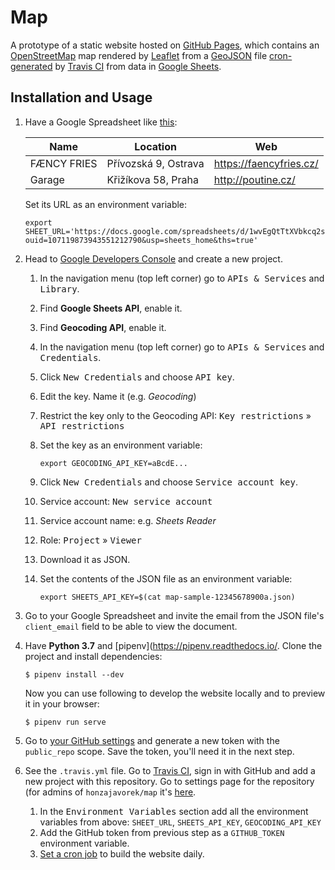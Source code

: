 # Map

A prototype of a static website hosted on [GitHub Pages](https://pages.github.com), which contains an [OpenStreetMap](https://www.openstreetmap.org/) map rendered by [Leaflet](http://leafletjs.com/) from a [GeoJSON](http://geojson.org/) file [cron-generated](https://docs.travis-ci.com/user/cron-jobs/) by [Travis CI](http://travis-ci.org/) from data in [Google Sheets](https://docs.google.com/spreadsheets/).

## Installation and Usage

1.  Have a Google Spreadsheet like [this](https://docs.google.com/spreadsheets/d/1wvEgQtTtXVbkcq2sCis3T6P3AHMJXOzylkshH8sC2s0/edit?usp=sharing):

    | Name          | Location             | Web                       |
    |---------------|----------------------|---------------------------|
    | FÆNCY FRIES   | Přívozská 9, Ostrava | https://faencyfries.cz/   |
    | Garage        | Křižíkova 58, Praha  | http://poutine.cz/        |

    Set its URL as an environment variable:

    ```shell
    export SHEET_URL='https://docs.google.com/spreadsheets/d/1wvEgQtTtXVbkcq2sCis3T6P3AHMJXOzylkshH8sC2s0/edit?ouid=107119873943551212790&usp=sheets_home&ths=true'
    ```

1.  Head to [Google Developers Console](https://console.developers.google.com/project) and create a new project.

    1.  In the navigation menu (top left corner) go to <kbd>APIs & Services</kbd> and <kbd>Library</kbd>.
    1.  Find **Google Sheets API**, enable it.
    1.  Find **Geocoding API**, enable it.
    1.  In the navigation menu (top left corner) go to <kbd>APIs & Services</kbd> and <kbd>Credentials</kbd>.
    1.  Click <kbd>New Credentials</kbd> and choose <kbd>API key</kbd>.
    1.  Edit the key. Name it (e.g. _Geocoding_)
    1.  Restrict the key only to the Geocoding API: <kbd>Key restrictions</kbd> » <kbd>API restrictions</kbd>
    1.  Set the key as an environment variable:

        ```shell
        export GEOCODING_API_KEY=aBcdE...
        ```

    1.  Click <kbd>New Credentials</kbd> and choose <kbd>Service account key</kbd>.
    1.  Service account: <kbd>New service account<kbd>
    1.  Service account name: e.g. _Sheets Reader_
    1.  Role: <kbd>Project</kbd> » <kbd>Viewer</kbd>
    1.  Download it as JSON.
    1.  Set the contents of the JSON file as an environment variable:

        ```shell
        export SHEETS_API_KEY=$(cat map-sample-12345678900a.json)
        ```

1.  Go to your Google Spreadsheet and invite the email from the JSON file's `client_email` field to be able to view the document.

1.  Have **Python 3.7** and [pipenv](https://pipenv.readthedocs.io/. Clone the project and install dependencies:

    ```shell
    $ pipenv install --dev
    ```

    Now you can use following to develop the website locally and to preview it in your browser:

    ```shell
    $ pipenv run serve
    ```

1.  Go to [your GitHub settings](https://github.com/settings/tokens) and generate a new token with the `public_repo` scope. Save the token, you'll need it in the next step.

1.  See the `.travis.yml` file. Go to [Travis CI](http://travis-ci.org/), sign in with GitHub and add a new project with this repository. Go to settings page for the repository (for admins of `honzajavorek/map` it's [here](https://travis-ci.org/honzajavorek/map/settings).

    1.  In the <kbd>Environment Variables</kbd> section add all the environment variables from above: `SHEET_URL`, `SHEETS_API_KEY`, `GEOCODING_API_KEY`
    1.  Add the GitHub token from previous step as a `GITHUB_TOKEN` environment variable.
    1.  [Set a cron job](https://docs.travis-ci.com/user/cron-jobs/) to build the website daily.
